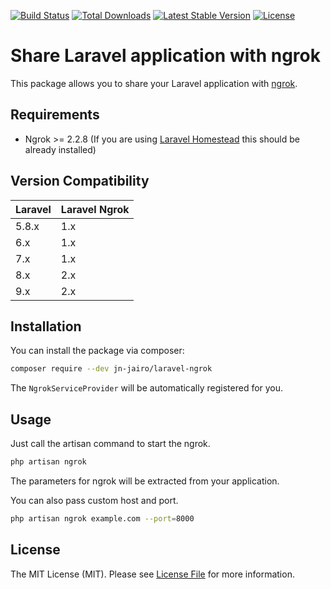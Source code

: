 [![Build Status](https://travis-ci.com/jn-jairo/laravel-ngrok.svg?branch=master)](https://travis-ci.com/jn-jairo/laravel-ngrok)
[![Total Downloads](https://poser.pugx.org/jn-jairo/laravel-ngrok/downloads)](https://packagist.org/packages/jn-jairo/laravel-ngrok)
[![Latest Stable Version](https://poser.pugx.org/jn-jairo/laravel-ngrok/v/stable)](https://packagist.org/packages/jn-jairo/laravel-ngrok)
[![License](https://poser.pugx.org/jn-jairo/laravel-ngrok/license)](https://packagist.org/packages/jn-jairo/laravel-ngrok)

# Share Laravel application with ngrok

This package allows you to share your Laravel application with [ngrok](https://ngrok.com).

## Requirements

- Ngrok >= 2.2.8 (If you are using [Laravel Homestead](https://laravel.com/docs/homestead) this should be already installed)

## Version Compatibility

 Laravel  | Laravel Ngrok
:---------|:----------
 5.8.x    | 1.x
 6.x      | 1.x
 7.x      | 1.x
 8.x      | 2.x
 9.x      | 2.x

## Installation

You can install the package via composer:

```bash
composer require --dev jn-jairo/laravel-ngrok
```

The `NgrokServiceProvider` will be automatically registered for you.

## Usage

Just call the artisan command to start the ngrok.

```bash
php artisan ngrok
```

The parameters for ngrok will be extracted from your application.

You can also pass custom host and port.

```bash
php artisan ngrok example.com --port=8000
```

## License

The MIT License (MIT). Please see [License File](LICENSE.md) for more information.
